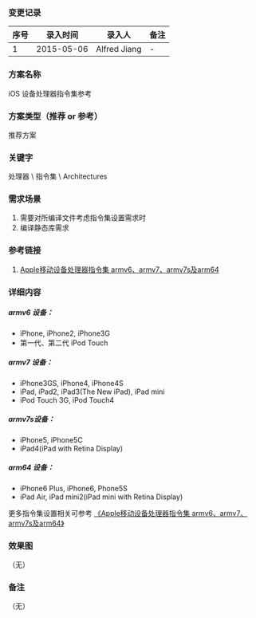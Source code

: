 ### 变更记录
| 序号 | 录入时间 | 录入人 | 备注 |
| -- | -- | -- | -- |
| 1 | 2015-05-06 | Alfred Jiang | - |

### 方案名称
iOS 设备处理器指令集参考

### 方案类型（推荐 or 参考）
推荐方案

### 关键字
处理器 \ 指令集 \ Architectures

### 需求场景
1. 需要对所编译文件考虑指令集设置需求时
2. 编译静态库需求

### 参考链接
1. [Apple移动设备处理器指令集 armv6、armv7、armv7s及arm64](http://www.cocoachina.com/ios/20140915/9620.html)

### 详细内容

##### armv6 设备：
* iPhone, iPhone2, iPhone3G
* 第一代、第二代 iPod Touch

##### armv7 设备：
* iPhone3GS, iPhone4, iPhone4S
* iPad, iPad2, iPad3(The New iPad), iPad mini
* iPod Touch 3G, iPod Touch4

##### armv7s设备：
* iPhone5, iPhone5C
* iPad4(iPad with Retina Display)

##### arm64 设备：
* iPhone6 Plus, iPhone6, Phone5S
* iPad Air, iPad mini2(iPad mini with Retina Display)

更多指令集设置相关可参考 [《Apple移动设备处理器指令集 armv6、armv7、armv7s及arm64》](http://www.cocoachina.com/ios/20140915/9620.html)

### 效果图
（无）

### 备注
（无）
